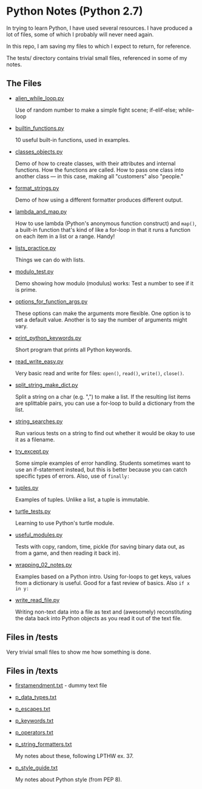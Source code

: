 Python Notes (Python 2.7)
=========================

In trying to learn Python, I have used several resources. I have produced a lot of files, some of which I probably will never need again.

In this repo, I am saving my files to which I expect to return, for reference.

The tests/ directory contains trivial small files, referenced in some of my notes.

## The Files

* [alien_while_loop.py](alien_while_loop.py)

  Use of random number to make a simple fight scene; if-elif-else; while-loop

* [builtin_functions.py](builtin_functions.py)

  10 useful built-in functions, used in examples.

* [classes_objects.py](classes_objects.py)

  Demo of how to create classes, with their attributes and internal functions. How the functions are called. How to pass one class into another class — in this case, making all "customers" also "people."

* [format_strings.py](format_strings.py)

  Demo of how using a different formatter produces different output.

* [lambda_and_map.py](lambda_and_map.py)

  How to use lambda (Python's anonymous function construct) and `map()`, a built-in function that's kind of like a for-loop in that it runs a function on each item in a list or a range. Handy!

* [lists_practice.py](lists_practice.py)

  Things we can do with lists.

* [modulo_test.py](modulo_test.py)

  Demo showing how modulo (modulus) works: Test a number to see if it is prime.

* [options_for_function_args.py](options_for_function_args.py)

  These options can make the arguments more flexible. One option is to set a default value. Another is to say the number of arguments might vary.

* [print_python_keywords.py](print_python_keywords.py)

  Short program that prints all Python keywords.

* [read_write_easy.py](read_write_easy.py)

  Very basic read and write for files: `open()`, `read()`, `write()`, `close()`.

* [split_string_make_dict.py](split_string_make_dict.py)

  Split a string on a char (e.g. ",") to make a list. If the resulting list
  items are splittable pairs, you can use a for-loop to build a dictionary
  from the list.

* [string_searches.py](string_searches.py)

  Run various tests on a string to find out whether it would be okay
  to use it as a filename.

* [try_except.py](try_except.py)

  Some simple examples of error handling. Students sometimes want to use an if-statement instead, but this is better because you can catch specific types of errors. Also, use of `finally:`

* [tuples.py](tuples.py)

  Examples of tuples. Unlike a list, a tuple is immutable.

* [turtle_tests.py](turtle_tests.py)

  Learning to use Python's turtle module.

* [useful_modules.py](useful_modules.py)

  Tests with copy, random, time, pickle (for saving binary data out, as from a game, and then reading it back in).

* [wrapping_02_notes.py](wrapping_02_notes.py)

  Examples based on a Python intro. Using for-loops to get keys, values from a dictionary is useful. Good for a fast review of basics. Also `if x in y:`

* [write_read_file.py](write_read_file.py)

  Writing non-text data into a file as text and (awesomely) reconstituting
  the data back into Python objects as you read it out of the text file.

## Files in /tests

Very trivial small files to show me how something is done.

## Files in /texts

* [firstamendment.txt](texts/firstamendment.txt) - dummy text file

* [p_data_types.txt](texts/p_data_types.txt)
* [p_escapes.txt](texts/p_escapes.txt)
* [p_keywords.txt](texts/p_keywords.txt)
* [p_operators.txt](texts/p_operators.txt)
* [p_string_formatters.txt](texts/p_string_formatters.txt)

  My notes about these, following LPTHW ex. 37.

* [p_style_guide.txt](texts/p_style_guide.txt)

  My notes about Python style (from PEP 8).
